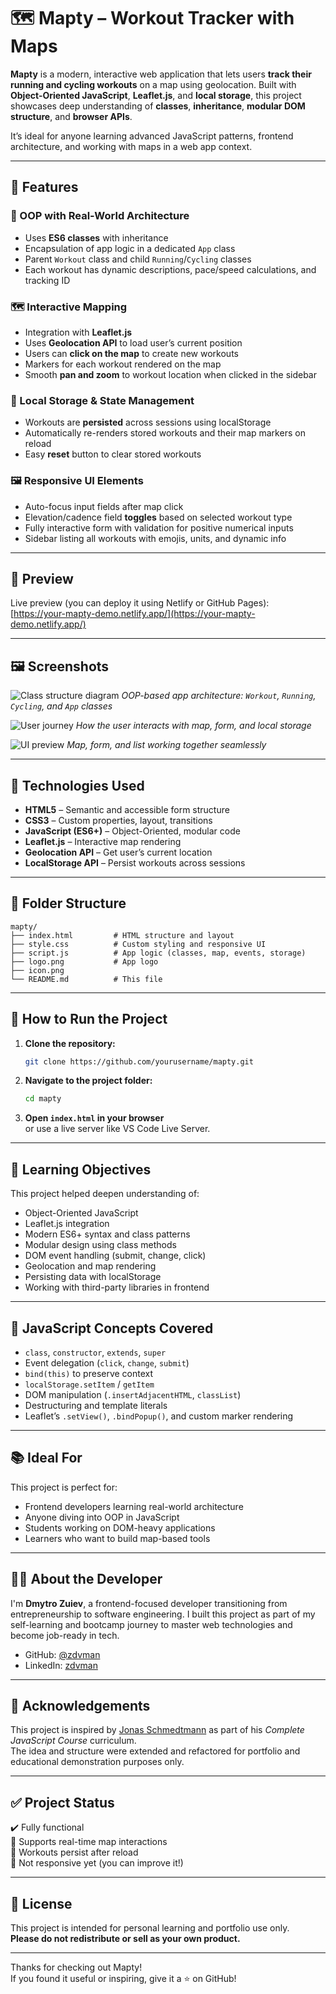 # 🗺️ Mapty – Workout Tracker with Maps

**Mapty** is a modern, interactive web application that lets users **track their running and cycling workouts** on a map using geolocation. Built with **Object-Oriented JavaScript**, **Leaflet.js**, and **local storage**, this project showcases deep understanding of **classes**, **inheritance**, **modular DOM structure**, and **browser APIs**.

It’s ideal for anyone learning advanced JavaScript patterns, frontend architecture, and working with maps in a web app context.

---

## 🌟 Features

### 🧠 OOP with Real-World Architecture

- Uses **ES6 classes** with inheritance
- Encapsulation of app logic in a dedicated `App` class
- Parent `Workout` class and child `Running`/`Cycling` classes
- Each workout has dynamic descriptions, pace/speed calculations, and tracking ID

### 🗺️ Interactive Mapping

- Integration with **Leaflet.js**
- Uses **Geolocation API** to load user’s current position
- Users can **click on the map** to create new workouts
- Markers for each workout rendered on the map
- Smooth **pan and zoom** to workout location when clicked in the sidebar

### 💾 Local Storage & State Management

- Workouts are **persisted** across sessions using localStorage
- Automatically re-renders stored workouts and their map markers on reload
- Easy **reset** button to clear stored workouts

### 🖼️ Responsive UI Elements

- Auto-focus input fields after map click
- Elevation/cadence field **toggles** based on selected workout type
- Fully interactive form with validation for positive numerical inputs
- Sidebar listing all workouts with emojis, units, and dynamic info

---

## 📸 Preview

Live preview (you can deploy it using Netlify or GitHub Pages):  
[https://your-mapty-demo.netlify.app/](https://your-mapty-demo.netlify.app/)

---

## 🖼️ Screenshots

![Class structure diagram](https://github.com/user-attachments/assets/image1.png)
_OOP-based app architecture: `Workout`, `Running`, `Cycling`, and `App` classes_

![User journey](https://github.com/user-attachments/assets/image2.png)
_How the user interacts with map, form, and local storage_

![UI preview](https://github.com/user-attachments/assets/image3.png)
_Map, form, and list working together seamlessly_

---

## 🧪 Technologies Used

- **HTML5** – Semantic and accessible form structure
- **CSS3** – Custom properties, layout, transitions
- **JavaScript (ES6+)** – Object-Oriented, modular code
- **Leaflet.js** – Interactive map rendering
- **Geolocation API** – Get user’s current location
- **LocalStorage API** – Persist workouts across sessions

---

## 📁 Folder Structure

```
mapty/
├── index.html         # HTML structure and layout
├── style.css          # Custom styling and responsive UI
├── script.js          # App logic (classes, map, events, storage)
├── logo.png           # App logo
├── icon.png
└── README.md          # This file
```

---

## 🚀 How to Run the Project

1. **Clone the repository:**

   ```bash
   git clone https://github.com/yourusername/mapty.git
   ```

2. **Navigate to the project folder:**

   ```bash
   cd mapty
   ```

3. **Open `index.html` in your browser**  
   or use a live server like VS Code Live Server.

---

## 🎯 Learning Objectives

This project helped deepen understanding of:

- Object-Oriented JavaScript
- Leaflet.js integration
- Modern ES6+ syntax and class patterns
- Modular design using class methods
- DOM event handling (submit, change, click)
- Geolocation and map rendering
- Persisting data with localStorage
- Working with third-party libraries in frontend

---

## 📌 JavaScript Concepts Covered

- `class`, `constructor`, `extends`, `super`
- Event delegation (`click`, `change`, `submit`)
- `bind(this)` to preserve context
- `localStorage.setItem` / `getItem`
- DOM manipulation (`.insertAdjacentHTML`, `classList`)
- Destructuring and template literals
- Leaflet’s `.setView()`, `.bindPopup()`, and custom marker rendering

---

## 📚 Ideal For

This project is perfect for:

- Frontend developers learning real-world architecture
- Anyone diving into OOP in JavaScript
- Students working on DOM-heavy applications
- Learners who want to build map-based tools

---

## 🙋‍♂️ About the Developer

I'm **Dmytro Zuiev**, a frontend-focused developer transitioning from entrepreneurship to software engineering. I built this project as part of my self-learning and bootcamp journey to master web technologies and become job-ready in tech.

- GitHub: [@zdvman](https://github.com/zdvman)
- LinkedIn: [zdvman](https://www.linkedin.com/in/zdvman)

---

## 🧠 Acknowledgements

This project is inspired by [Jonas Schmedtmann](https://www.udemy.com/course/the-complete-javascript-course/) as part of his _Complete JavaScript Course_ curriculum.  
The idea and structure were extended and refactored for portfolio and educational demonstration purposes only.

---

## ✅ Project Status

✔️ Fully functional  
🔄 Supports real-time map interactions  
💾 Workouts persist after reload  
📱 Not responsive yet (you can improve it!)

---

## 📝 License

This project is intended for personal learning and portfolio use only.  
**Please do not redistribute or sell as your own product.**

---

Thanks for checking out Mapty!  
If you found it useful or inspiring, give it a ⭐️ on GitHub!
